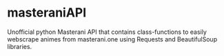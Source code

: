 # masteraniAPI
Unofficial python Masterani API that contains class-functions to easily webscrape animes from masterani.one using Requests and BeautifulSoup libraries.
